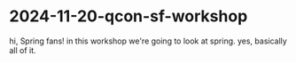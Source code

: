 # 2024-11-20-qcon-sf-workshop
hi, Spring fans! in this workshop we're going to look at spring. yes, basically all of it.
